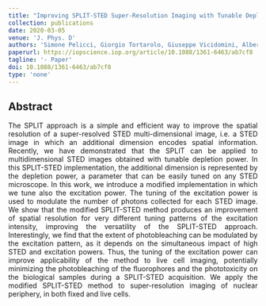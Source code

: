 ```yaml
---
title: "Improving SPLIT-STED Super-Resolution Imaging with Tunable Depletion and Excitation Power"
collection: publications
date: 2020-03-05
venue: 'J. Phys. D'
authors: 'Simone Pelicci, Giorgio Tortarolo, Giuseppe Vicidomini, Alberto Diaspro, Luca Lanzanò'
paperurl: https://iopscience.iop.org/article/10.1088/1361-6463/ab7cf8
tagline: '- Paper'
doi: 10.1088/1361-6463/ab7cf8
type: 'none'
---
```


<h2> Abstract </h2>
<p align= "justify">
The SPLIT approach is a simple and efficient way to improve the spatial resolution of a super-resolved STED multi-dimensional image, i.e. a STED image in which an additional dimension encodes spatial information. Recently, we have demonstrated that the SPLIT can be applied to multidimensional STED images obtained with tunable depletion power. In this SPLIT-STED implementation, the additional dimension is represented by the depletion power, a parameter that can be easily tuned on any STED microscope. In this work, we introduce a modified implementation in which we tune also the excitation power. The tuning of the excitation power is used to modulate the number of photons collected for each STED image. We show that the modified SPLIT-STED method produces an improvement of spatial resolution for very different tuning patterns of the excitation intensity, improving the versatility of the SPLIT-STED approach. Interestingly, we find that the extent of photobleaching can be modulated by the excitation pattern, as it depends on the simultaneous impact of high STED and excitation powers. Thus, the tuning of the excitation power can improve applicability of the method to live cell imaging, potentially minimizing the photobleaching of the fluorophores and the phototoxicity on the biological samples during a SPLIT-STED acquisition. We apply the modified SPLIT-STED method to super-resolution imaging of nuclear periphery, in both fixed and live cells.
  
  
